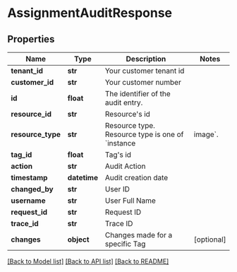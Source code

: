 # AssignmentAuditResponse

## Properties
Name | Type | Description | Notes
------------ | ------------- | ------------- | -------------
**tenant_id** | **str** | Your customer tenant id | 
**customer_id** | **str** | Your customer number | 
**id** | **float** | The identifier of the audit entry. | 
**resource_id** | **str** | Resource&#x27;s id | 
**resource_type** | **str** | Resource type. Resource type is one of &#x60;instance|image&#x60;. | 
**tag_id** | **float** | Tag&#x27;s id | 
**action** | **str** | Audit Action | 
**timestamp** | **datetime** | Audit creation date | 
**changed_by** | **str** | User ID | 
**username** | **str** | User Full Name | 
**request_id** | **str** | Request ID | 
**trace_id** | **str** | Trace ID | 
**changes** | **object** | Changes made for a specific Tag | [optional] 

[[Back to Model list]](../README.md#documentation-for-models) [[Back to API list]](../README.md#documentation-for-api-endpoints) [[Back to README]](../README.md)

